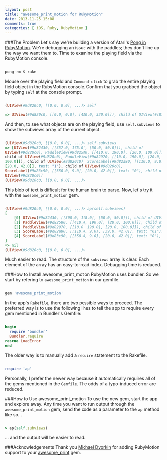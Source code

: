 ```yaml
---
layout: post
title: "awesome_print_motion for RubyMotion"
date: 2013-11-25 15:08
comments: true
categories: [ iOS, Ruby, RubyMotion ]
---
```

###The Problem
Let's say we're building a version of Atari's [Pong in RubyMotion](/blog/2013/02/26/atari-pong-rubymotion-objective-c/). We're debugging an issue with the paddles; they don't line up the way we want them to. Time to examine the playing field via the RubyMotion console.

``` bash

pong-rm $ rake

``` 

Mouse over the playing field and `Command-click` to grab the entire playing field object in the RubyMotion console. Confirm that you grabbed the object by typing `self` at the console prompt.

``` ruby

(UIView(#9d820c0, [[0.0, 0.0], ...)> self

=> UIView(#9d820c0, [[0.0, 0.0], [480.0, 320.0]]), child of UIView(#c876920)

``` 

And then, to see what objects are on the playing field, use `self.subviews` to show the subviews array of the current object.

``` ruby

(UIView(#9d820c0, [[0.0, 0.0], ...)> self.subviews
=> [UIView(#9d82430, [[357.0, 175.0], [50.0, 50.0]]), child of
UIView(#9d820c0), PaddleView(#9d82580, [[410.0, 190.0], [20.0, 100.0]]),
child of UIView(#9d820c0), PaddleView(#9d82970, [[10.0, 190.0], [20.0,
100.0]]), child of UIView(#9d820c0), ScoreLabel(#9d82a80, [[110.0, 9.0],
[20.0, 42.0]], text: "1"), child of UIView(#9d820c0),
ScoreLabel(#9d83c90, [[350.0, 9.0], [20.0, 42.0]], text: "0"), child of
UIView(#9d820c0)]
(UIView(#9d820c0, [[0.0, 0.0], ...)>

``` 

This blob of text is difficult for the human brain to parse. Now, let's try it with the `awesome_print_motion` gem.
<!--more-->
``` ruby

(UIView(#9d820c0, [[0.0, 0.0], ...)> ap(self.subviews)
[
    [0] UIView(#9d82430, [[308.0, 118.0], [50.0, 50.0]]), child of UIView(#9d820c0),
    [1] PaddleView(#9d82580, [[410.0, 190.0], [20.0, 100.0]]), child of UIView(#9d820c0),
    [2] PaddleView(#9d82970, [[10.0, 190.0], [20.0, 100.0]]), child of UIView(#9d820c0),
    [3] ScoreLabel(#9d82a80, [[110.0, 9.0], [39.0, 42.0]], text: "61"), child of UIView(#9d820c0),
    [4] ScoreLabel(#9d83c90, [[350.0, 9.0], [20.0, 42.0]], text: "0"), child of UIView(#9d820c0)
]
=> nil
(UIView(#9d820c0, [[0.0, 0.0], ...)>

``` 

Much easier to read. The structure of the `subviews` array is clear. Each element of the array has an easy-to-read index. Debugging time is reduced.

###How to Install awesome_print_motion
RubyMotion uses bundler. So we start by refering to `awesome_print_motion` in our gemfile.

``` ruby

gem 'awesome_print_motion'

``` 

In the app's `Rakefile`, there are two possible ways to proceed. The preferred way is to use the following lines to tell the app to require every gem mentioned in Bundler's Gemfile:

``` ruby

begin
  require 'bundler'
  Bundler.require
rescue LoadError
end

``` 

The older way is to manually add a `require` statement to the Rakefile.

``` ruby

require 'ap'

``` 

Personally, I prefer the newer way because it automatically requires all of the gems mentioned in the `Gemfile`. The odds of a typo-induced error are reduced.

###How to Use awesome_print_motion
To use the new gem, start the app and explore away. Any time you want to
run output through the `awesome_print_motion` gem, send the code as a
parameter to the `ap` method like so...

``` ruby

> ap(self.subviews)

``` 

... and the output will be easier to read.

###Acknowledgements
Thank you [Michael Dvorkin](http://www.dvorkin.net/) for adding RubyMotion support to your [awesome_print](http://rubygems.org/gems/awesome_print) gem.
